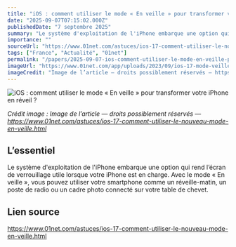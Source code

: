 ```yaml
---
title: "iOS : comment utiliser le mode « En veille » pour transformer votre iPhone en réveil ?"
date: "2025-09-07T07:15:02.000Z"
publishedDate: "7 septembre 2025"
summary: "Le système d'exploitation de l'iPhone embarque une option qui rend l’écran de verrouillage utile lorsque votre iPhone est en charge. Avec le mode « En veille », vous pouvez utiliser votre smartphone comme un réveille-matin, un poste de radio ou un cadre photo connecté sur votre table de chevet."
importance: ""
sourceUrl: "https://www.01net.com/astuces/ios-17-comment-utiliser-le-nouveau-mode-en-veille.html"
tags: ["France", "Actualité", "01net"]
permalink: "/papers/2025-09-07-ios-comment-utiliser-le-mode-en-veille-pour-transformer-votre-iphone-en-reveil"
imageUrl: "https://www.01net.com/app/uploads/2023/09/ios-17-mode-veille.jpg"
imageCredit: "Image de l’article — droits possiblement réservés — https://www.01net.com/astuces/ios-17-comment-utiliser-le-nouveau-mode-en-veille.html"
---
```


![iOS : comment utiliser le mode « En veille » pour transformer votre iPhone en réveil ?](https://www.01net.com/app/uploads/2023/09/ios-17-mode-veille.jpg)

*Crédit image : Image de l’article — droits possiblement réservés — https://www.01net.com/astuces/ios-17-comment-utiliser-le-nouveau-mode-en-veille.html*

## L’essentiel

Le système d'exploitation de l'iPhone embarque une option qui rend l’écran de verrouillage utile lorsque votre iPhone est en charge. Avec le mode « En veille », vous pouvez utiliser votre smartphone comme un réveille-matin, un poste de radio ou un cadre photo connecté sur votre table de chevet.

## Lien source

https://www.01net.com/astuces/ios-17-comment-utiliser-le-nouveau-mode-en-veille.html
